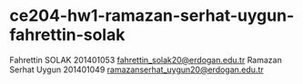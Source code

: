 # ce204-hw1-ramazan-serhat-uygun-fahrettin-solak
Fahrettin SOLAK  201401053  fahrettin_solak20@erdogan.edu.tr
Ramazan Serhat Uygun 201401049 ramazanserhat_uygun20@erdogan.edu.tr
